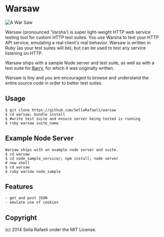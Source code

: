 Warsaw
======
![A War Saw](http://www.coloringpagebook.com/wp-content/uploads/b-saw-construction-coloring-pages.jpg)

Warsaw (pronounced 'Varsha') is super light-weight HTTP web service testing tool for custom HTTP test suites. You use Warsha to test your HTTP API service, emulating a real client's real behavior. Warsaw is written in Ruby (as your test suites will be), but can be used to test any service listening on HTTP. 

Warsaw ships with a sample Node server and test suite, as well as with a test suite for [Barry](github.com/SellaRafaeli/barry), for which it was originally written.

Warsaw is tiny and you are encouraged to browse and understand the entire source code in order to better test suites.

## Usage 

	$ git clone https://github.com/SellaRafaeli/warsaw
	$ cd warsaw; bundle install
	$ #write test suite and ensure server being tested is running
	$ ruby warsaw suite_name

## Example Node Server
	
	Warsaw ships with an example node server and suite. 
	$ cd warsaw
	$ cd node_sample_service/; npm install; node server
	# new shell
	$ cd warsaw
	$ ruby warsaw node_sample


## Features
	- get and post JSON
	- emulate use of cookies

## Copyright 
(c) 2014 Sella Rafaeli under the MIT License. 